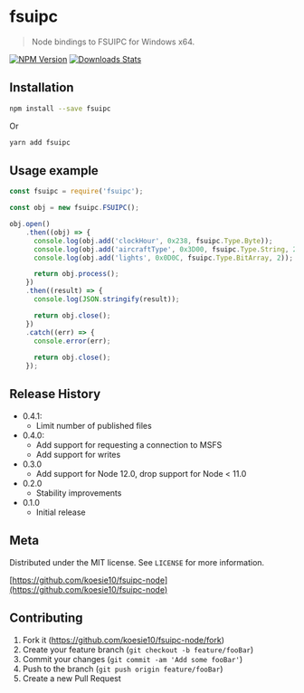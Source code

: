 # fsuipc
> Node bindings to FSUIPC for Windows x64.

[![NPM Version][npm-image]][npm-url]
[![Downloads Stats][npm-downloads]][npm-url]

## Installation

```sh
npm install --save fsuipc
```

Or

```sh
yarn add fsuipc
```

## Usage example

```js
const fsuipc = require('fsuipc');

const obj = new fsuipc.FSUIPC();

obj.open()
    .then((obj) => {
      console.log(obj.add('clockHour', 0x238, fsuipc.Type.Byte));
      console.log(obj.add('aircraftType', 0x3D00, fsuipc.Type.String, 256));
      console.log(obj.add('lights', 0x0D0C, fsuipc.Type.BitArray, 2));

      return obj.process();
    })
    .then((result) => {
      console.log(JSON.stringify(result));

      return obj.close();
    })
    .catch((err) => {
      console.error(err);
      
      return obj.close();
    });

```

## Release History

* 0.4.1:
    * Limit number of published files
* 0.4.0:
    * Add support for requesting a connection to MSFS
    * Add support for writes
* 0.3.0
    * Add support for Node 12.0, drop support for Node < 11.0
* 0.2.0
    * Stability improvements
* 0.1.0
    * Initial release

## Meta

Distributed under the MIT license. See ``LICENSE`` for more information.

[https://github.com/koesie10/fsuipc-node](https://github.com/koesie10/fsuipc-node)

## Contributing

1. Fork it (<https://github.com/koesie10/fsuipc-node/fork>)
2. Create your feature branch (`git checkout -b feature/fooBar`)
3. Commit your changes (`git commit -am 'Add some fooBar'`)
4. Push to the branch (`git push origin feature/fooBar`)
5. Create a new Pull Request

<!-- Markdown link & img dfn's -->
[npm-image]: https://img.shields.io/npm/v/fsuipc.svg?style=flat-square
[npm-url]: https://npmjs.org/package/fsuipc
[npm-downloads]: https://img.shields.io/npm/dm/fsuipc.svg?style=flat-square
